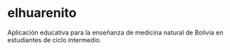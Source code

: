 # elhuarenito
Aplicación educativa para la enseñanza de medicina natural de Bolivia en estudiantes de ciclo intermedio.
